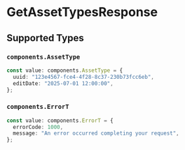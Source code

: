# GetAssetTypesResponse


## Supported Types

### `components.AssetType`

```typescript
const value: components.AssetType = {
  uuid: "123e4567-fce4-4f28-8c37-230b73fcc6eb",
  editDate: "2025-07-01 12:00:00",
};
```

### `components.ErrorT`

```typescript
const value: components.ErrorT = {
  errorCode: 1000,
  message: "An error occurred completing your request",
};
```

